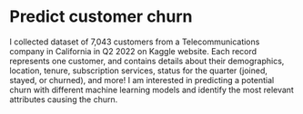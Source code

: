 # Predict customer churn
I collected dataset of 7,043 customers from a Telecommunications company in California in Q2 2022 on Kaggle website. Each record represents one customer, and contains details about their demographics, location, tenure, subscription services, status for the quarter (joined, stayed, or churned), and more! I am interested in predicting a potential churn with different machine learning models and identify the most relevant attributes causing the churn.
